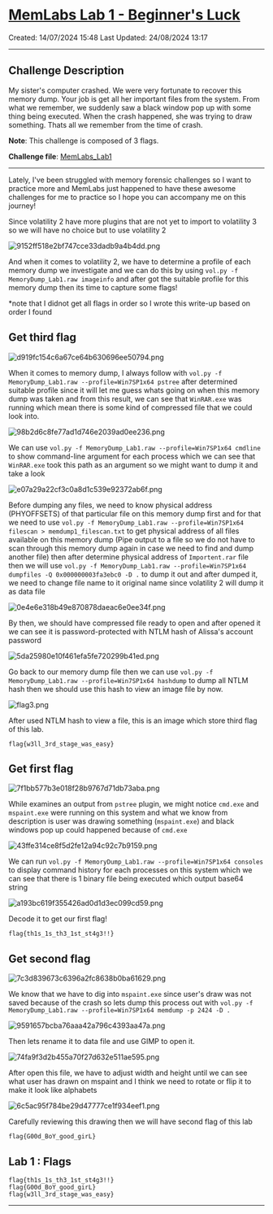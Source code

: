 # [MemLabs Lab 1 - Beginner's Luck](https://github.com/stuxnet999/MemLabs/tree/master/Lab%201)
Created: 14/07/2024 15:48
Last Updated: 24/08/2024 13:17
***
## Challenge Description
My sister's computer crashed. We were very fortunate to recover this memory dump. Your job is get all her important files from the system. From what we remember, we suddenly saw a black window pop up with some thing being executed. When the crash happened, she was trying to draw something. Thats all we remember from the time of crash.

**Note**: This challenge is composed of 3 flags.

**Challenge file**: [MemLabs_Lab1](https://mega.nz/#!6l4BhKIb!l8ATZoliB_ULlvlkESwkPiXAETJEF7p91Gf9CWuQI70)
***
Lately, I've been struggled with memory forensic challenges so I want to practice more and MemLabs just happened to have these awesome challenges for me to practice so I hope you can accompany me on this journey!

Since volatility 2 have more plugins that are not yet to import to volatility 3 so we will have no choice but to use volatility 2 

![9152ff518e2bf747cce33dadb9a4b4dd.png](../../_resources/9152ff518e2bf747cce33dadb9a4b4dd.png)

And when it comes to volatility 2, we have to determine a profile of each memory dump we investigate and we can do this by using `vol.py -f MemoryDump_Lab1.raw imageinfo` and after got the suitable profile for this memory dump then its time to capture some flags!

*note that I didnot get all flags in order so I wrote this write-up based on order I found

## Get third flag
![d919fc154c6a67ce64b630696ee50794.png](../../_resources/d919fc154c6a67ce64b630696ee50794.png)

When it comes to memory dump, I always follow with `vol.py -f MemoryDump_Lab1.raw --profile=Win7SP1x64 pstree` after determined suitable profile since it will let me guess whats going on when this memory dump was taken and from this result, we can see that `WinRAR.exe` was running which mean there is some kind of compressed file that we could look into. 

![98b2d6c8fe77ad1d746e2039ad0ee236.png](../../_resources/98b2d6c8fe77ad1d746e2039ad0ee236.png)

We can use `vol.py -f MemoryDump_Lab1.raw --profile=Win7SP1x64 cmdline` to show command-line argument for each process which we can see that `WinRAR.exe` took this path as an argument so we might want to dump it and take a look

![e07a29a22cf3c0a8d1c539e92372ab6f.png](../../_resources/e07a29a22cf3c0a8d1c539e92372ab6f.png)

Before dumping any files, we need to know physical address (PHYOFFSETS) of that particular file on this memory dump first and for that we need to use `vol.py -f MemoryDump_Lab1.raw --profile=Win7SP1x64 filescan > memdump1_filescan.txt` to get physical address of all files available on this memory dump (Pipe output to a file so we do not have to scan through this memory dump again in case we need to find and dump another file) then after determine physical address of `Importent.rar` file then we will use `vol.py -f MemoryDump_Lab1.raw --profile=Win7SP1x64 dumpfiles -Q 0x000000003fa3ebc0 -D .` to dump it out and after dumped it, we need to change file name to it original name since volatility 2 will dump it as data file

![0e4e6e318b49e870878daeac6e0ee34f.png](../../_resources/0e4e6e318b49e870878daeac6e0ee34f.png)

By then, we should have compressed file ready to open and after opened it we can see it is password-protected with NTLM hash of Alissa's account password

![5da25980e10f461efa5fe720299b41ed.png](../../_resources/5da25980e10f461efa5fe720299b41ed.png)

Go back to our memory dump file then we can use `vol.py -f MemoryDump_Lab1.raw --profile=Win7SP1x64 hashdump` to dump all NTLM hash then we should use this hash to view an image file by now.

![flag3.png](../../_resources/flag3.png)

After used NTLM hash to view a file, this is an image which store third flag of this lab.

```
flag{w3ll_3rd_stage_was_easy}
```

## Get first flag
![7f1bb577b3e018f28b9767d71db73aba.png](../../_resources/7f1bb577b3e018f28b9767d71db73aba.png)

While examines an output from `pstree` plugin, we might notice `cmd.exe` and `mspaint.exe` were running on this system and what we know from description is user was drawing something (`mspaint.exe`) and black windows pop up could happened because of `cmd.exe`

![43ffe314ce8f5d2fe12a94c92c7b9159.png](../../_resources/43ffe314ce8f5d2fe12a94c92c7b9159.png)

We can run `vol.py -f MemoryDump_Lab1.raw --profile=Win7SP1x64 consoles` to display command history for each processes on this system which we can see that there is 1 binary file being executed which output base64 string

![a193bc619f355426ad0d1d3ec099cd59.png](../../_resources/a193bc619f355426ad0d1d3ec099cd59.png)

Decode it to get our first flag!

```
flag{th1s_1s_th3_1st_st4g3!!}
```

## Get second flag
![7c3d839673c6396a2fc8638b0ba61629.png](../../_resources/7c3d839673c6396a2fc8638b0ba61629.png)

We know that we have to dig into `mspaint.exe` since user's draw was not saved because of the crash so lets dump this process out with `vol.py -f MemoryDump_Lab1.raw --profile=Win7SP1x64 memdump -p 2424 -D .`

![9591657bcba76aaa42a796c4393aa47a.png](../../_resources/9591657bcba76aaa42a796c4393aa47a.png)

Then lets rename it to data file and use GIMP to open it.

![74fa9f3d2b455a70f27d632e511ae595.png](../../_resources/74fa9f3d2b455a70f27d632e511ae595.png)

After open this file, we have to adjust width and height until we can see what user has drawn on mspaint and I think we need to rotate or flip it to make it look like alphabets

![6c5ac95f784be29d47777ce1f934eef1.png](../../_resources/6c5ac95f784be29d47777ce1f934eef1.png)

Carefully reviewing this drawing then we will have second flag of this lab

```
flag{G00d_BoY_good_girL}
```

## Lab 1 : Flags
```
flag{th1s_1s_th3_1st_st4g3!!}
flag{G00d_BoY_good_girL}
flag{w3ll_3rd_stage_was_easy}
```
***




